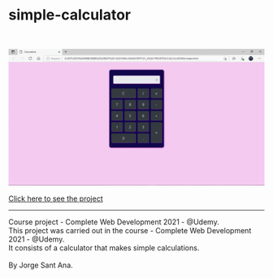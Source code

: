 #  simple-calculator
<br/> 

![Presentation](https://github.com/IsadoraVanderlan/simple-calculator/blob/main/presentation.gif)
<br/> 

<a href="https://isadoravanderlan.github.io/simple-calculator/">Click here to see the project</a>
<br/><hr/>

Course project - Complete Web Development 2021 - @Udemy.
<br/>
This project was carried out in the course - Complete Web Development 2021 - @Udemy.
<br/>
It consists of a calculator that makes simple calculations.
<br/><br/>
By Jorge Sant Ana.
